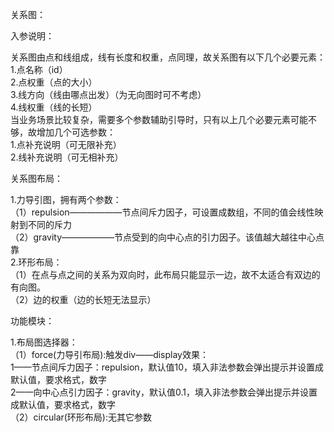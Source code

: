 关系图：

入参说明：

关系图由点和线组成，线有长度和权重，点同理，故关系图有以下几个必要元素：  	
	1.点名称（id）  
	2.点权重（点的大小）  
	3.线方向（线由哪点出发）（为无向图时可不考虑）  
	4.线权重（线的长短）  
当业务场景比较复杂，需要多个参数辅助引导时，只有以上几个必要元素可能不够，故增加几个可选参数：  
	1.点补充说明（可无限补充）  
	2.线补充说明（可无相补充）  

关系图布局：  
  
1.力导引图，拥有两个参数：  
	（1）repulsion——————节点间斥力因子，可设置成数组，不同的值会线性映射到不同的斥力  
	（2）gravity——————节点受到的向中心点的引力因子。该值越大越往中心点靠  
2.环形布局：  
	（1）在点与点之间的关系为双向时，此布局只能显示一边，故不太适合有双边的有向图。  
	（2）边的权重（边的长短无法显示）  

功能模块：  

1.布局图选择器：  
（1）force(力导引布局):触发div——display效果：  
		1——节点间斥力因子：repulsion，默认值10，填入非法参数会弹出提示并设置成默认值，要求格式，数字  
		2——向中心点引力因子：gravity，默认值0.1，填入非法参数会弹出提示并设置成默认值，要求格式，数字  
（2）circular(环形布局):无其它参数  

